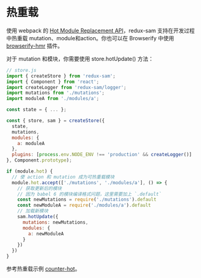 # 热重载

使用 webpack 的 [Hot Module Replacement API](https://webpack.js.org/guides/hot-module-replacement/)，redux-sam 支持在开发过程中热重载 mutation、module和action。你也可以在 Browserify 中使用 [browserify-hmr](https://github.com/Macil/browserify-hmr) 插件。

对于 mutation 和模块，你需要使用 store.hotUpdate() 方法：

```js
// store.js
import { createStore } from 'redux-sam';
import { Component } from 'react';
import createLogger from 'redux-sam/logger';
import mutations from './mutations';
import moduleA from './modules/a';

const state = { ... };

const { store, sam } = createStore({
  state,
  mutations,
  modules: {
    a: moduleA
  },
  plugins: [process.env.NODE_ENV !== 'production' && createLogger()]
}, Component.prototype);

if (module.hot) {
  // 使 action 和 mutation 成为可热重载模块
  module.hot.accept(['./mutations', './modules/a'], () => {
    // 获取更新后的模块
    // 因为 babel 6 的模块编译格式问题，这里需要加上 `.default`
    const newMutations = require('./mutations').default
    const newModuleA = require('./modules/a').default
    // 加载新模块
    sam.hotUpdate({
      mutations: newMutations,
      modules: {
        a: newModuleA
      }
    })
  })
}

```

参考热重载示例 [counter-hot](https://github.com/react-hobby/redux-sam/tree/master/examples/counter-hot)。
